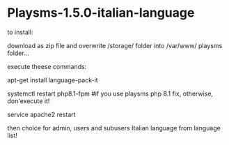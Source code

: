 # Playsms-1.5.0-italian-language

to install: 

download as zip file and overwrite /storage/ folder into /var/www/ playsms folder...

execute theese commands:

apt-get install language-pack-it

systemctl restart php8.1-fpm #if you use playsms php 8.1 fix, otherwise, don'execute it!

service apache2 restart


then choice for admin, users and subusers Italian language from language list!
